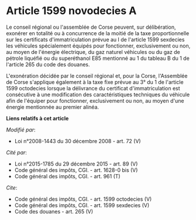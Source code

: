 # Article 1599 novodecies A

Le conseil régional ou l'assemblée de Corse peuvent, sur délibération, exonérer en totalité ou à concurrence de la moitié de
la taxe proportionnelle sur les certificats d'immatriculation prévue au I de l'article 1599 sexdecies les véhicules
spécialement équipés pour fonctionner, exclusivement ou non, au moyen de l'énergie électrique, du gaz naturel véhicules ou du
gaz de pétrole liquéfié ou du superéthanol E85 mentionné au 1 du tableau B du 1 de l'article 265 du code des douanes. 

L'exonération décidée par le conseil régional et, pour la Corse, l'Assemblée de Corse s'applique également à la taxe fixe
prévue au 3° du 1 de l'article 1599 octodecies lorsque la délivrance du certificat d'immatriculation est consécutive à une
modification des caractéristiques techniques du véhicule afin de l'équiper pour fonctionner, exclusivement ou non, au moyen
d'une énergie mentionnée au premier alinéa.

**Liens relatifs à cet article**

_Modifié par_:

  - Loi n°2008-1443 du 30 décembre 2008 - art. 72 (V)

_Cité par_:

  - Loi n°2015-1785 du 29 décembre 2015 - art. 89 (V)
  - Code général des impôts, CGI. - art. 1628-0 bis (V)
  - Code général des impôts, CGI. - art. 961 (T)

_Cite_:

  - Code général des impôts, CGI. - art. 1599 octodecies (V)
  - Code général des impôts, CGI. - art. 1599 sexdecies (V)
  - Code des douanes - art. 265 (V)
